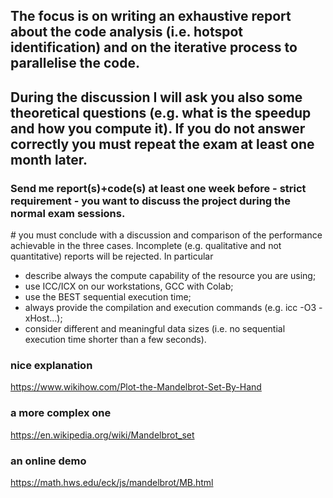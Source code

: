 ## The focus is on writing an exhaustive report about the code analysis (i.e. hotspot identification) and on the iterative process to parallelise the code.

## During the discussion I will ask you also some theoretical questions (e.g. what is the speedup and how you compute it). If you do not answer correctly you must repeat the exam at least one month later.

### Send me report(s)+code(s) at least one week before - strict requirement - you want to discuss the project during the normal exam sessions.

# you must conclude with a discussion and comparison of the performance achievable in the three cases. Incomplete (e.g. qualitative and not quantitative) reports will be rejected. In particular
- describe always the compute capability of the resource you are using;
- use ICC/ICX on our workstations, GCC with Colab;
- use the BEST sequential execution time;
- always provide the compilation and execution commands (e.g. icc -O3 -xHost...);
- consider different and meaningful data sizes (i.e. no sequential execution time shorter than a few seconds).   



### nice explanation
https://www.wikihow.com/Plot-the-Mandelbrot-Set-By-Hand

### a more complex one
https://en.wikipedia.org/wiki/Mandelbrot_set

### an online demo
https://math.hws.edu/eck/js/mandelbrot/MB.html
